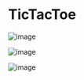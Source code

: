 # TicTacToe

![image](https://user-images.githubusercontent.com/56937775/127682610-bfb540a6-8616-4bc5-9126-279d2f1d9732.png)

![image](https://user-images.githubusercontent.com/56937775/127682629-58340f0a-9332-46c8-b525-4a6935e9472c.png)

![image](https://user-images.githubusercontent.com/56937775/127682656-e8104891-a733-4b4a-a3e0-758c92db8fb8.png)
